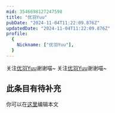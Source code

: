 ```yaml
---
mid: 3546698127247598
title: "优羽Yuu"
pubDate: "2024-11-04T11:22:09.876Z"
updatedDate: "2024-11-04T11:22:09.876Z"
profile:
  {
    Nickname: ["优羽Yuu"],
  }
---
```


关注[优羽Yuu](https://space.bilibili.com/3546698127247598)谢谢喵~ 关注[优羽Yuu](https://space.bilibili.com/3546698127247598)谢谢喵~

## 此条目有待补充
你可以在[这里](https://github.com/Yuhanawa/VTuber.ICU-Content/edit/master/v/优羽Yuu/index.md)编辑本文
